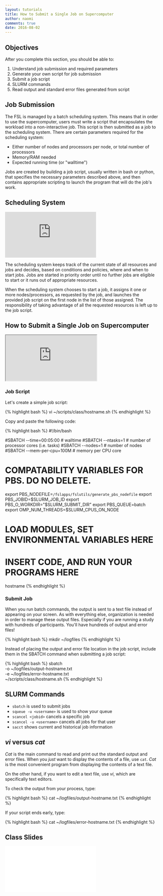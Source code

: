 ```yaml
---
layout: tutorials
title: How to Submit a Single Job on Supercomputer
author: naomi  
comments: true
date: 2016-08-02
---
```


## Objectives

After you complete this section, you should be able to:

1. Understand job submission and required parameters
2. Generate your own script for job submission
3. Submit a job script
4. SLURM commands
5. Read output and standard error files generated from script

## Job Submission

The FSL is managed by a batch scheduling system. This means that in order to use the supercomputer, users must write a script that encapsulates the workload into a non-interactive job. This script is then submitted as a job to the scheduling system. There are certain parameters required for the scheduling system:

* Either number of nodes and processors per node, or total number of processors
* Memory/RAM needed
* Expected running time (or "walltime")

Jobs are created by building a job script, usually written in bash or python, that specifies the necessary parameters described above, and then contains appropriate scripting to launch the program that will do the job's work.

## Scheduling System

<div class="embed-container">
  <iframe src="https://www.youtube.com/embed/h8TZokyI6yo" frameborder="0" allowfullscreen></iframe>
</div>

The scheduling system keeps track of the current state of all resources and jobs and decides, based on conditions and policies, where and when to start jobs. Jobs are started in priority order until no further jobs are eligible to start or it runs out of appropriate resources.

When the scheduling system chooses to start a job, it assigns it one or more nodes/processors, as requested by the job, and launches the provided job script on the first node in the list of those assigned. The responsibility of taking advantage of all the requested resources is left up to the job script.

## How to Submit a Single Job on Supercomputer

<div class="embed-container">
  <iframe src="https://drive.google.com/file/d/0B7gwoaKa2xaTN1JkOWhRTlQySWs/preview"></iframe>
</div>

### Job Script

Let's create a simple job script:

{% highlight bash %}
vi ~/scripts/class/hostname.sh
{% endhighlight %}

Copy and paste the following code:

{% highlight bash %}
#!/bin/bash

#SBATCH --time=00:05:00   # walltime
#SBATCH --ntasks=1   # number of processor cores (i.e. tasks)
#SBATCH --nodes=1   # number of nodes
#SBATCH --mem-per-cpu=100M  # memory per CPU core

# COMPATABILITY VARIABLES FOR PBS. DO NO DELETE.
export PBS_NODEFILE=`/fslapps/fslutils/generate_pbs_nodefile`
export PBS_JOBID=$SLURM_JOB_ID
export PBS_O_WORKDIR="$SLURM_SUBMIT_DIR"
export PBS_QUEUE=batch
export OMP_NUM_THREADS=$SLURM_CPUS_ON_NODE

# LOAD MODULES, SET ENVIRONMENTAL VARIABLES HERE

# INSERT CODE, AND RUN YOUR PROGRAMS HERE
hostname
{% endhighlight %}

### Submit Job

When you run batch commands, the output is sent to a text file instead of appearing on your screen. As with everything else, organization is needed in order to manage these output files. Especially if you are running a study with hundreds of participants. You'll have hundreds of output and error files!

{% highlight bash %}
mkdir ~/logfiles
{% endhighlight %}

Instead of placing the output and error file location in the job script, include them in the SBATCH command when submitting a job script:

{% highlight bash %}
sbatch \
-o ~/logfiles/output-hostname.txt \
-e ~/logfiles/error-hostname.txt \
~/scripts/class/hostname.sh
{% endhighlight %}

## SLURM Commands

* `sbatch` is used to submit jobs
* `squeue -u <username>` is used to show your queue
* `scancel <jobid>` cancels a specific job
* `scancel -u <username>` cancels all jobs for that user
* `sacct` shows current and historical job information

## *vi* versus *cat*

*Cat* is the main command to read and print out the standard output and error files. When you *just* want to display the contents of a file, use `cat`. *Cat* is the most convenient program from displaying the contents of a text file.

On the other hand, if you want to edit a text file, use *vi*, which are specifically text editors.

To check the output from your process, type:

{% highlight bash %}
cat ~/logfiles/output-hostname.txt
{% endhighlight %}

If your script ends early, type:

{% highlight bash %}
cat ~/logfiles/error-hostname.txt
{% endhighlight %}

## Class Slides

<div class="embed-container">
  <iframe src="//slides.com/njhunsak/submit-job/embed" scrolling="no" frameborder="0" webkitallowfullscreen mozallowfullscreen allowfullscreen></iframe>
</div>
